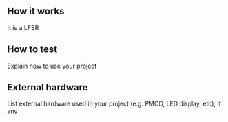 <!---

This file is used to generate your project datasheet. Please fill in the information below and delete any unused
sections.

You can also include images in this folder and reference them in the markdown. Each image must be less than
512 kb in size, and the combined size of all images must be less than 1 MB.
-->

## How it works

It is a LFSR

## How to test

Explain how to use your project

## External hardware

List external hardware used in your project (e.g. PMOD, LED display, etc), if any
